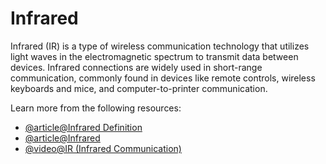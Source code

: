 # Infrared

Infrared (IR) is a type of wireless communication technology that utilizes light waves in the electromagnetic spectrum to transmit data between devices. Infrared connections are widely used in short-range communication, commonly found in devices like remote controls, wireless keyboards and mice, and computer-to-printer communication. 

Learn more from the following resources:

- [@article@Infrared Definition](https://nordvpn.com/cybersecurity/glossary/infrared/?srsltid=AfmBOop7r5E41gRA5itc1NmwrS9qpjfiFnW6UKBwVLuu_MifaKdLHoTe)
- [@article@Infrared](https://www.larksuite.com/en_us/topics/cybersecurity-glossary/infrared)
- [@video@IR (Infrared Communication)](https://www.youtube.com/watch?v=vw6hBJ-24GM&ab_channel=SollaeSystems)
